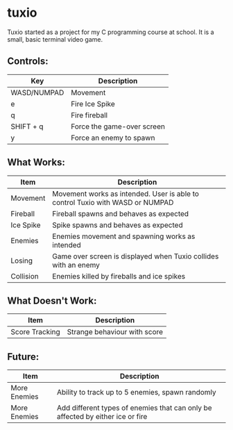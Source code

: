 # tuxio
Tuxio started as a project for my C programming course at school. It is a small, basic terminal video game.

## Controls:
| Key | Description |
| --- | --- |
| WASD/NUMPAD | Movement |
| e | Fire Ice Spike |
| q | Fire fireball |
| SHIFT + q | Force the game-over screen |
| y |Force an enemy to spawn |
  
## What Works:
| Item | Description |
| --- | --- |
| Movement | Movement works as intended. User is able to control Tuxio with WASD or NUMPAD |
| Fireball | Fireball spawns and behaves as expected |  
| Ice Spike | Spike spawns and behaves as expected |
| Enemies | Enemies movement and spawning works as intended |
| Losing | Game over screen is displayed when Tuxio collides with an enemy |
| Collision | Enemies killed by fireballs and ice spikes |

## What Doesn't Work:
| Item | Description |
| --- | --- |
| Score Tracking | Strange behaviour with score | 

## Future:
| Item | Description |
| --- | --- |
| More Enemies | Ability to track up to 5 enemies, spawn randomly |
| More Enemies | Add different types of enemies that can only be affected by either ice or fire |
